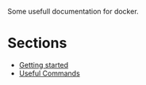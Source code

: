 Some usefull documentation for docker.

# Sections

- [Getting started](docs/GETTING-STARTED.md)
- [Useful Commands](docs/USEFUL-COMMANDS.md)